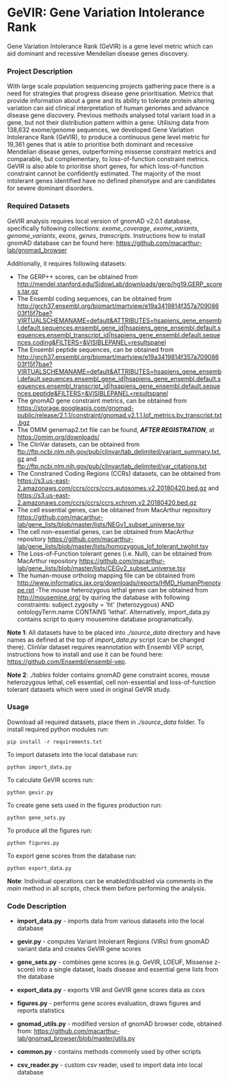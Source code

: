 # GeVIR: Gene Variation Intolerance Rank
Gene Variation Intolerance Rank (GeVIR) is a gene level metric which can aid dominant and recessive Mendelian disease genes discovery.

### Project Description

With large scale population sequencing projects gathering pace there is a need for strategies that progress disease gene prioritisation. Metrics that provide information about a gene and its ability to tolerate protein altering variation can aid clinical interpretation of human genomes and advance disease gene discovery. Previous methods analysed total variant load in a gene, but not their distribution pattern within a gene. Utilising data from 138,632 exome/genome sequences, we developed Gene Variation Intolerance Rank (GeVIR), to produce a continuous gene level metric for 19,361 genes that is able to prioritise both dominant and recessive Mendelian disease genes, outperforming missense constraint metrics and comparable, but complementary, to loss-of-function constraint metrics. GeVIR is also able to prioritise short genes, for which loss-of-function constraint cannot be confidently estimated. The majority of the most intolerant genes identified have no defined phenotype and are candidates for severe dominant disorders. 

### Required Datasets
GeVIR analysis requires local version of gnomAD v2.0.1 database, specifically following collections: _exome_coverage_, _exome_variants_, _genome_variants_, _exons_, _genes_, _transcripts_. Instructions how to install gnomAD database can be found here:
https://github.com/macarthur-lab/gnomad_browser

Additionally, it requires following datasets:
- The GERP++ scores, can be obtained from
http://mendel.stanford.edu/SidowLab/downloads/gerp/hg19.GERP_scores.tar.gz
- The Ensembl coding sequences, can be obtained from
http://grch37.ensembl.org/biomart/martview/e19a3419814f357a70908603f15f7bae?VIRTUALSCHEMANAME=default&ATTRIBUTES=hsapiens_gene_ensembl.default.sequences.ensembl_gene_id|hsapiens_gene_ensembl.default.sequences.ensembl_transcript_id|hsapiens_gene_ensembl.default.sequences.coding&FILTERS=&VISIBLEPANEL=resultspanel
- The Ensembl peptide sequences, can be obtained from
http://grch37.ensembl.org/biomart/martview/e19a3419814f357a70908603f15f7bae?VIRTUALSCHEMANAME=default&ATTRIBUTES=hsapiens_gene_ensembl.default.sequences.ensembl_gene_id|hsapiens_gene_ensembl.default.sequences.ensembl_transcript_id|hsapiens_gene_ensembl.default.sequences.peptide&FILTERS=&VISIBLEPANEL=resultspanel
- The gnomAD gene constraint metrics, can be obtained from 
https://storage.googleapis.com/gnomad-public/release/2.1.1/constraint/gnomad.v2.1.1.lof_metrics.by_transcript.txt.bgz
- The OMIM genemap2.txt file can be found, **_AFTER REGISTRATION_**, at
https://omim.org/downloads/
- The ClinVar datasets, can be obtained from
ftp://ftp.ncbi.nlm.nih.gov/pub/clinvar/tab_delimited/variant_summary.txt.gz and 
ftp://ftp.ncbi.nlm.nih.gov/pub/clinvar/tab_delimited/var_citations.txt
- The Constraned Coding Regions (CCRs) datasets, can be obtained from
https://s3.us-east-2.amazonaws.com/ccrs/ccrs/ccrs.autosomes.v2.20180420.bed.gz and
https://s3.us-east-2.amazonaws.com/ccrs/ccrs/ccrs.xchrom.v2.20180420.bed.gz
- The cell essential genes, can be obtained from MacArthur repository
https://github.com/macarthur-lab/gene_lists/blob/master/lists/NEGv1_subset_universe.tsv
- The cell non-essential genes, can be obtained from MacArthur repository
https://github.com/macarthur-lab/gene_lists/blob/master/lists/homozygous_lof_tolerant_twohit.tsv
- The Loss-of-Function tolerant genes (i.e. Null), can be obtained from MacArthur repository
https://github.com/macarthur-lab/gene_lists/blob/master/lists/CEGv2_subset_universe.tsv
- The human-mouse ortholog mapping file can be obtained from
http://www.informatics.jax.org/downloads/reports/HMD_HumanPhenotype.rpt
-The mouse heterozygous lethal genes can be obtained from http://mousemine.org/ by quiring the database with following constraints: subject.zygosity = 'ht' (heterozygous) AND ontologyTerm.name CONTAINS 'lethal'. Alternatively, import_data.py contains script to query mousemine database programatically.

**Note 1**: All datasets have to be placed into _./source_data_ directory and have names as defined at the top of _import_data.py_ script (can be changed there). ClinVar dataset requires reannotation with Ensembl VEP script, instructions how to install and use it can be found here: https://github.com/Ensembl/ensembl-vep. 

**Note 2**: _./tables_ folder contains gnomAD gene constraint scores, mouse heterozygous lethal, cell essential, cell non-essential and loss-of-function tolerant datasets which were used in original GeVIR study.

### Usage
Download all required datasets, place them in _./source_data_ folder.
To install required python modules run:
```
pip install -r requirements.txt
```
To import datasets into the local database run: 
```
python import_data.py
```
To calculate GeVIR scores run:
```
python gevir.py
```
To create gene sets used in the figures production run:
```
python gene_sets.py
```
To produce all the figures run:
```
python figures.py
```
To export gene scores from the database run:
```
python export_data.py
```

**Note**: Individual operations can be enabled/disabled via comments in the _main_ method in all scripts, check them before performing the analysis.

### Code Description

- **import_data.py** - imports data from various datasets into the local database

- **gevir.py** - computes Variant Intolerant Regions (VIRs) from gnomAD variant data and creates GeVIR gene scores

- **gene_sets.py** - combines gene scores (e.g. GeVIR, LOEUF, Missense z-score) into a single dataset, loads disease and essential gene lists from the database

- **export_data.py** - exports VIR and GeVIR gene scores data as csvs

- **figures.py** - performs gene scores evaluation, draws figures and reports statistics

- **gnomad_utils.py** - modified version of gnomAD browser code, obtained from:
https://github.com/macarthur-lab/gnomad_browser/blob/master/utils.py

- **common.py** - contains methods commonly used by other scripts

- **csv_reader.py** - custom csv reader, used to import data into local database
